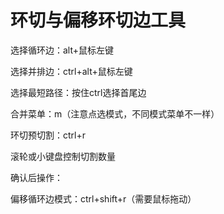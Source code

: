 # 环切与偏移环切边工具
选择循环边：alt+鼠标左键

选择并排边：ctrl+alt+鼠标左键

选择最短路径：按住ctrl选择首尾边

合并菜单：m（注意点选模式，不同模式菜单不一样）

环切预切割：ctrl+r

滚轮或小键盘控制切割数量

确认后操作：

偏移循环边模式：ctrl+shift+r（需要鼠标拖动）


